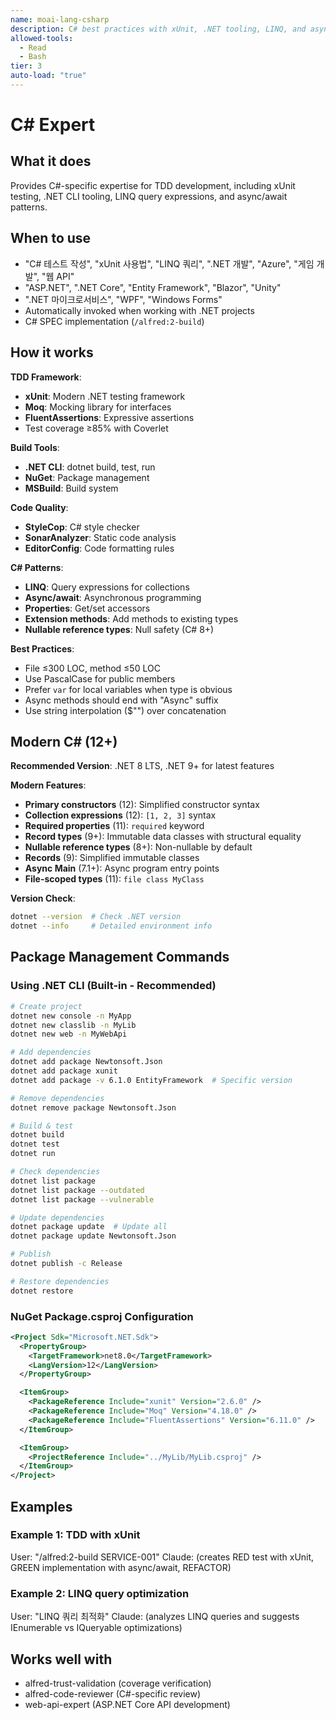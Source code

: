 ```yaml
---
name: moai-lang-csharp
description: C# best practices with xUnit, .NET tooling, LINQ, and async/await patterns
allowed-tools:
  - Read
  - Bash
tier: 3
auto-load: "true"
---
```


# C# Expert

## What it does

Provides C#-specific expertise for TDD development, including xUnit testing, .NET CLI tooling, LINQ query expressions, and async/await patterns.

## When to use

- "C# 테스트 작성", "xUnit 사용법", "LINQ 쿼리", ".NET 개발", "Azure", "게임 개발", "웹 API"
- "ASP.NET", ".NET Core", "Entity Framework", "Blazor", "Unity"
- ".NET 마이크로서비스", "WPF", "Windows Forms"
- Automatically invoked when working with .NET projects
- C# SPEC implementation (`/alfred:2-build`)

## How it works

**TDD Framework**:
- **xUnit**: Modern .NET testing framework
- **Moq**: Mocking library for interfaces
- **FluentAssertions**: Expressive assertions
- Test coverage ≥85% with Coverlet

**Build Tools**:
- **.NET CLI**: dotnet build, test, run
- **NuGet**: Package management
- **MSBuild**: Build system

**Code Quality**:
- **StyleCop**: C# style checker
- **SonarAnalyzer**: Static code analysis
- **EditorConfig**: Code formatting rules

**C# Patterns**:
- **LINQ**: Query expressions for collections
- **Async/await**: Asynchronous programming
- **Properties**: Get/set accessors
- **Extension methods**: Add methods to existing types
- **Nullable reference types**: Null safety (C# 8+)

**Best Practices**:
- File ≤300 LOC, method ≤50 LOC
- Use PascalCase for public members
- Prefer `var` for local variables when type is obvious
- Async methods should end with "Async" suffix
- Use string interpolation ($"") over concatenation

## Modern C# (12+)

**Recommended Version**: .NET 8 LTS, .NET 9+ for latest features

**Modern Features**:
- **Primary constructors** (12): Simplified constructor syntax
- **Collection expressions** (12): `[1, 2, 3]` syntax
- **Required properties** (11): `required` keyword
- **Record types** (9+): Immutable data classes with structural equality
- **Nullable reference types** (8+): Non-nullable by default
- **Records** (9): Simplified immutable classes
- **Async Main** (7.1+): Async program entry points
- **File-scoped types** (11): `file class MyClass`

**Version Check**:
```bash
dotnet --version  # Check .NET version
dotnet --info     # Detailed environment info
```

## Package Management Commands

### Using .NET CLI (Built-in - Recommended)
```bash
# Create project
dotnet new console -n MyApp
dotnet new classlib -n MyLib
dotnet new web -n MyWebApi

# Add dependencies
dotnet add package Newtonsoft.Json
dotnet add package xunit
dotnet add package -v 6.1.0 EntityFramework  # Specific version

# Remove dependencies
dotnet remove package Newtonsoft.Json

# Build & test
dotnet build
dotnet test
dotnet run

# Check dependencies
dotnet list package
dotnet list package --outdated
dotnet list package --vulnerable

# Update dependencies
dotnet package update  # Update all
dotnet package update Newtonsoft.Json

# Publish
dotnet publish -c Release

# Restore dependencies
dotnet restore
```

### NuGet Package.csproj Configuration
```xml
<Project Sdk="Microsoft.NET.Sdk">
  <PropertyGroup>
    <TargetFramework>net8.0</TargetFramework>
    <LangVersion>12</LangVersion>
  </PropertyGroup>

  <ItemGroup>
    <PackageReference Include="xunit" Version="2.6.0" />
    <PackageReference Include="Moq" Version="4.18.0" />
    <PackageReference Include="FluentAssertions" Version="6.11.0" />
  </ItemGroup>

  <ItemGroup>
    <ProjectReference Include="../MyLib/MyLib.csproj" />
  </ItemGroup>
</Project>
```

## Examples

### Example 1: TDD with xUnit
User: "/alfred:2-build SERVICE-001"
Claude: (creates RED test with xUnit, GREEN implementation with async/await, REFACTOR)

### Example 2: LINQ query optimization
User: "LINQ 쿼리 최적화"
Claude: (analyzes LINQ queries and suggests IEnumerable vs IQueryable optimizations)

## Works well with

- alfred-trust-validation (coverage verification)
- alfred-code-reviewer (C#-specific review)
- web-api-expert (ASP.NET Core API development)
